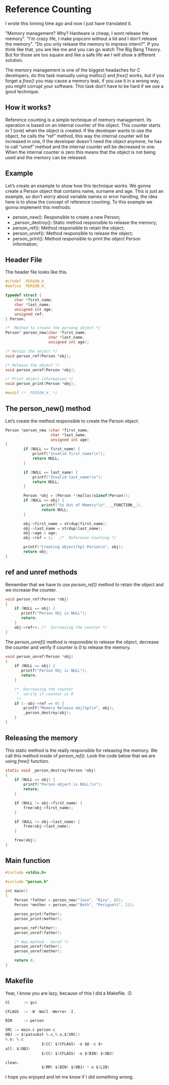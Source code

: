 # Reference Counting

I wrote this lonnng time ago and now I just have translated it.

"Memory management? Why? Hardware is cheap, I wont release the memory". 
"I'm crazy life, I make popcorn without a lid and I don’t release the memory". 
"Do you only release the memory to impress intern?". If you think like that,
you are like me and you can go watch The Big Bang Theory. But for those are
too square and like a safe life we I will show a different solution.

The memory management is one of the biggest  headaches for C developers, do this task manually 
using *malloc()* and *free()* works, but if you forget a *free()* you may cause a memory leak,
if you use it in a wrong way, you might corrupt your software. This task don’t have to be
hard if we use a good technique.

## How it works?

Reference counting is a simple technique of memory management. Its operation is based on an 
internal counter of the object. This counter starts in 1 (one) when the object is created.
If the developer wants to use the object, he calls the “ref” method, this way the internal
counter will be increased in one, if the developer doesn't need the object anymore, he has
to call “unref” method and the internal counter will be decreased in one. When the internal
counter is zero this means that the object is not being used and the memory can be released.

## Example

Let’s create an example to show how this technique works. We gonna create a Person object that contains name,
surname and age. This is just an example, so don’t worry about variable names or error handling, the idea
here is to show the concept of reference counting. To this example we gonna implement this methods:

 - person_new(): Responsible to create a new Person;
 - _person_destroy(): Static method responsible to release the memory;
 - person_ref():  Method responsible to retain the object;
 - person_unref(): Method responsible to release the object;
 - person_print(): Method responsible to print the object Person information;

## Header File

The header file looks like this.

```c
#ifndef _PERSON_H_
#define _PERSON_H_

typedef struct {
    char *first_name;
    char *last_name;
    unsigned int age;
    unsigned ref;
} Person;

/*  Method to create the persong object */
Person* person_new(char *first_name,
                   char *last_name,
                   unsigned int age);

/* Retain the object */
void person_ref(Person *obj);

/* Release the object */
void person_unref(Person *obj);

/* Print object information */
void person_print(Person *obj);

#endif /* _PERSON_H_ */
```

## The person_new() method

Let’s create the method responsible to create the Person object.

```c
Person *person_new (char *first_name, 
                    char *last_name, 
                    unsigned int age)
{
        if (NULL == first_name) {
            printf("Invalid first_name!\n");
            return NULL;
        }

        if (NULL == last_name) {
            printf("Invalid last_name!\n");
            return NULL;
        }

        Person *obj = (Person *)malloc(sizeof(Person));
        if (NULL == obj) {
                printf("%s Out of Memory!\n", __FUNCTION__);
                return NULL;
        }

        obj->first_name = strdup(first_name);
        obj->last_name = strdup(last_name);
        obj->age = age;
        obj->ref = 1;   /*  Reference Counting */

        printf("Creating object[%p] Person\n", obj);
        return obj;
}
```

## ref and unref methods

Remember that we have to use *person_ref()* method to retain the object and we increase the counter.

```c
void person_ref(Person *obj)
{
    if (NULL == obj) {
       printf("Person Obj is NULL");
       return;
    }
    obj->ref++; /*  Increasing the counter */
}
```

The *person_unref()* method is responsible to release the object, decrease the counter
and verify if counter is 0 to release the memory.

```c
void person_unref(Person *obj)
{
    if (NULL == obj) {
       printf("Person Obj is NULL");
       return;
    }

    /*  Decreasing the counter 
     *  verify if counter is 0
     */
    if (--obj->ref == 0) {
        printf("Memory Release obj[%p]\n", obj);
        _person_destroy(obj);
    }
}
```

## Releasing the memory

This static method is the really responsible for releasing the memory. We call this method inside of 
*person_ref()*. Look the code below that we are using *free()* function.

```c
static void _person_destroy(Person *obj)
{
    if (NULL == obj) {
        printf("Person object is NULL!\n");
        return;
    }

    if (NULL != obj->first_name) {
        free(obj->first_name);
    }

    if (NULL != obj->last_name) {
        free(obj->last_name);
    }

    free(obj);
}
```

## Main function

```c
#include <stdio.h>

#include "person.h"

int main()
{
    Person *father = person_new("Jose", "Rico", 65);
    Person *mother = person_new("Beth", "Perigueti", 21);

    person_print(father);
    person_print(mother);

    person_ref(father);
    person_unref(father);

    /* New method - Unref */
    person_unref(father);
    person_unref(mother);

    return 0;
}
```
## Makefile

Year, I know you are lazy, because of this I did a Makefile. :D

```c
CC      := gcc

CFLAGS  := -W -Wall -Werror -I.

BIN     := person

SRC := main.c person.c
OBJ := $(patsubst %.c,%.o,$(SRC))
%.o: %.c
                $(CC) $(CFLAGS) -o $@ -c $<
all: $(OBJ)
                $(CC) $(CFLAGS) -o $(BIN) $(OBJ)

clean:
                $(RM) $(BIN) $(OBJ) *.o $(LIB)
```

I hope you enjoyed and let me know if I did something wrong.

